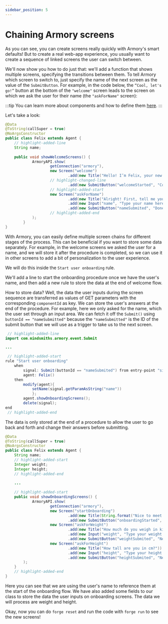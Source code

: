 ```yaml
---
sidebar_position: 5
---
```


# Chaining Armory screens

As you can see, you can create screens really quickly with Armory's smart defaults! 
But to create a real web-app experience, you usually want to create a sequence of linked screens the user can switch between.

We'll now show you how to do just that: we'll add a function that shows multiple screens, specifying the transitions between them. 
To tell Armory which screen to switch to, just specify the name of the next screen as the value of the `SubmitButton`. 
For example, in the code below, the `“Cool, let's go!”` button at the bottom of the `"welcome"` screen leads to the screen on which we ask the user for their name (the `"askForName"` screen):

:::tip
You can learn more about components and how to define them [here](/docs/integrations/web).
:::

Let's take a look:

```java title="java/agents/Felix.java"
@Data
@ToString(callSuper = true)
@NoArgsConstructor
public class Felix extends Agent {
    // highlight-added-line
    String name;
    
    public void showWelcomeScreens() {
            ArmoryAPI.show(
                    getConnection("armory"),
                    new Screen("welcome")
                            .add(new Title("Hello! I’m Felix, your new workout buddy. I’m here to help you get fit and healthy!\nReady?"))
                    // highlight-changed-line        
                            .add(new SubmitButton("welcomeStarted", "Cool, let's go!", "askForName")),
                    // highlight-added-start
                    new Screen("askForName")
                            .add(new Title("Alright! First, tell me your name?"))
                            .add(new Input("name", "Type your name here", "text"))
                            .add(new SubmitButton("nameSubmited", "Done, next!"))
                    // highlight-added-end
            );
        }
}
```

With Armory, you can easily define multiple screen chains for different stages of the process. This can be beneficial if you want to store some data separately.
For example, in the welcome screens we asked the user for a name, and we will store it after the procedure is completed, so we can use it in other screens to add a bit of personalization to the user experience.

We will do this inside the `Start user onboarding` rule. 

We'll add a line to start the onboarding procedure once we have the user's name, and then add a new rule to store the data at the end of welcome flow.

How to store data? Well, the data the user inputs during the screen sequence are transferred as values of GET parameters with the corresponding `componentId` as key.
We can store the user's answers at the end of the procedure. For example, here we only asked for the name, which the user set through an input area. 
We can fetch it off the `Submit()` using `buttonId == "nameSubmitted"` because the `"nameSubmitted"` is the ID of the submit button that we will use as a trigger to take us to the next screen.

```java titile="rules/felix/Felix.drl"
 // highlight-added-line
import com.mindsmiths.armory.event.Submit

...

 // highlight-added-start
rule "Start user onboarding"
    when
        signal: Submit(buttonId == "nameSubmited") from entry-point "signals"
        agent: Felix()
    then
        modify(agent){
            setName(signal.getParamAsString("name"))
            };
        agent.showOnboardingScreens();
        delete(signal);
end
 // highlight-added-end
```

The data is only stored at the end of a procedure to allow the user to go back and forth and change their answers before submitting. 

```java title="java/agents/Felix.java"
@Data
@ToString(callSuper = true)
@NoArgsConstructor
public class Felix extends Agent {
    String name;
    // highlight-added-start
    Integer weight;
    Integer height;
    // highlight-added-end

    ...
    
    // highlight-added-start
    public void showOnboardingScreens() {
            ArmoryAPI.show(
                    getConnection("armory"),
                    new Screen("startOnboarding")
                            .add(new Title(String.format("Nice to meet you %s! Now let's make a workout plan just for you!\nReady? 💪", name)))
                            .add(new SubmitButton("onboardingStarted", "Let's go!", "askForWeight")),
                    new Screen("askForWeight")
                            .add(new Title("How much do you weigh in kilograms?"))
                            .add(new Input("weight", "Type your weight here", "number"))
                            .add(new SubmitButton("weightSubmited", "Next!", "askForHeight")),
                    new Screen("askForHeight")
                            .add(new Title("How tall are you in cm?"))
                            .add(new Input("height", "Type your height here", "number"))
                            .add(new SubmitButton("heightSubmited", "Next!"))
        );
    }
    // highlight-added-end
}
```

Here you can see that we are using the user's name to reference them at the start of the onboarding flow. 
We have also added some fields to our class to store the data the user inputs on onboarding screens. The data we will process are weight and height.

Okay, now you can do `forge reset` and run the code with `forge run` to see the new screens!